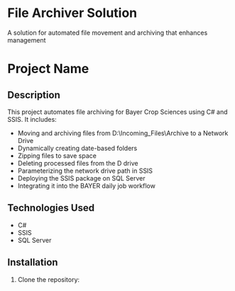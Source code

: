 # File Archiver Solution
 A solution for automated file movement and archiving that enhances management
# Project Name

## Description
This project automates file archiving for Bayer Crop Sciences using C# and SSIS. 
It includes:
- Moving and archiving files from D:\Incoming_Files\Archive to a Network Drive
- Dynamically creating date-based folders
- Zipping files to save space
- Deleting processed files from the D drive
- Parameterizing the network drive path in SSIS
- Deploying the SSIS package on SQL Server
- Integrating it into the BAYER daily job workflow

## Technologies Used
- C#
- SSIS
- SQL Server

## Installation
1. Clone the repository:
```bash